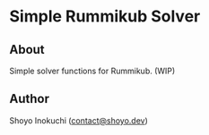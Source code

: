# Simple Rummikub Solver

## About
Simple solver functions for Rummikub. (WIP)

## Author
Shoyo Inokuchi (contact@shoyo.dev)

